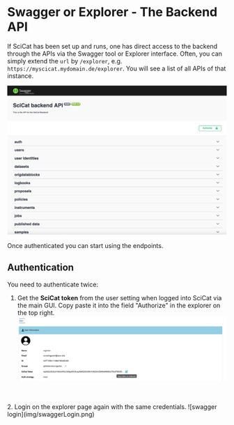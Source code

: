 # Swagger or Explorer - The Backend API

If SciCat has been set up and runs, one has direct access to the backend through the APIs via the Swagger tool or Explorer interface. Often, you can simply extend the ```url``` by ```/explorer```, e.g. ```https://myscicat.mydomain.de/explorer```. You will see a list of all APIs of that instance.

![swagger](img/swagger.png)


Once authenticated you can start using the endpoints.

## Authentication

You need to authenticate twice:
1. Get the **SciCat token** from the user setting when logged into SciCat via the main GUI. Copy paste it into the field "Authorize" in the explorer on the top right. ![swagger login](img/swagger_getToken.png)
<br>
<br>
2. Login on the explorer page again with the same credentials. ![swagger login](img/swaggerLogin.png)


